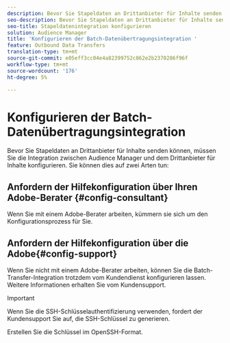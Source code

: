 ```yaml
---
description: Bevor Sie Stapeldaten an Drittanbieter für Inhalte senden können, müssen Sie die Integration zwischen Audience Manager und dem Drittanbieter für Inhalte konfigurieren.
seo-description: Bevor Sie Stapeldaten an Drittanbieter für Inhalte senden können, müssen Sie die Integration zwischen Audience Manager und dem Drittanbieter für Inhalte konfigurieren.
seo-title: Stapeldatenintegration konfigurieren
solution: Audience Manager
title: 'Konfigurieren der Batch-Datenübertragungsintegration '
feature: Outbound Data Transfers
translation-type: tm+mt
source-git-commit: e05eff3cc04e4a82399752c862e2b2370286f96f
workflow-type: tm+mt
source-wordcount: '176'
ht-degree: 5%

---
```



# Konfigurieren der Batch-Datenübertragungsintegration 

Bevor Sie Stapeldaten an Drittanbieter für Inhalte senden können, müssen Sie die Integration zwischen Audience Manager und dem Drittanbieter für Inhalte konfigurieren. Sie können dies auf zwei Arten tun:

## Anfordern der Hilfekonfiguration über Ihren Adobe-Berater {#config-consultant}

Wenn Sie mit einem Adobe-Berater arbeiten, kümmern sie sich um den Konfigurationsprozess für Sie.

## Anfordern der Hilfekonfiguration über die Adobe{#config-support}

Wenn Sie nicht mit einem Adobe-Berater arbeiten, können Sie die Batch-Transfer-Integration trotzdem vom Kundendienst konfigurieren lassen. Weitere Informationen erhalten Sie vom Kundensupport.

>[!IMPORTANT]
>
>Wenn Sie die SSH-Schlüsselauthentifizierung verwenden, fordert der Kundensupport Sie auf, die SSH-Schlüssel zu generieren.
>
> Erstellen Sie die Schlüssel im OpenSSH-Format.